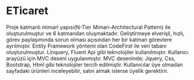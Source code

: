# ETicaret
Proje katmanlı mimari yapısı(N-Tier Mimarı-Architectural Pattern) ile oluşturulmuştur ve 6 katmandan oluşmaktadır. Geliştirmeye elverişli, hızlı, görev paylaşımında sorun olması açısından her bir katman görevlere ayrılmıştır. Entity Framework yöntemi olan CodeFirst ile veri tabanı oluşturulmuştur. Linquery, Fluent Api gibi teknolojiler kullanılmıştır. Kullanıcı arayüzü için MVC deseni uygulanmıştır. MVC deseninde; Jquery, Css, Bootstrap, Html gibi teknolojiler tercih edilmiştir. Kullanıcılar üye olmadan sayfadaki ürünleri inceleyebilir, satın almak isterse üyelik gerektirir.
